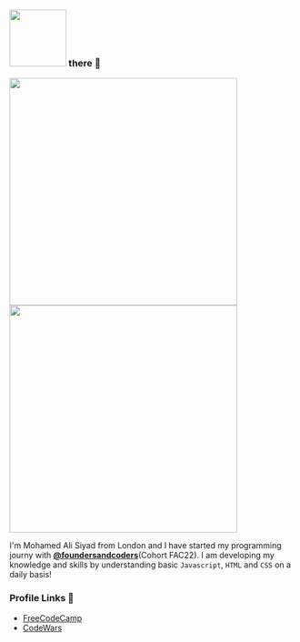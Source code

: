 ### <img src="https://media.giphy.com/media/1es0suLtBMuZcRBtvl/giphy.gif" width="100"> there 👋  
         

 
 
 
<!--  <img src="https://media.giphy.com/media/LqIlvdZAQt1DNStJGb/giphy.gif" width="400">  -->
<!-- https://giphy.com/gifs/digital-library-eresources-ecollection-jQVMnyuyzhR2Kiy9JJ/links -->
 <img src="https://media.giphy.com/media/jQVMnyuyzhR2Kiy9JJ/giphy.gif" width="400"> 
  <img src="https://media.giphy.com/media/Jo6eSADesjES8rou1f/giphy.gif" width="400"> 
 
 

 I'm Mohamed Ali Siyad from London and I have started my programming journy with [**@foundersandcoders**](https://github.com/foundersandcoders)(Cohort FAC22). I am developing my knowledge and skills by understanding basic `Javascript`, `HTML` and `CSS` on a daily basis!




### Profile Links 🔗

* [FreeCodeCamp]()
* [CodeWars](https://www.codewars.com/users/mohamedAlisiyad)








<!--
**Alisyad9/Alisyad9** is a ✨ _special_ ✨ repository because its `README.md` (this file) appears on your GitHub profile.

Here are some ideas to get you started:

- 🔭 I’m currently working on ...
- 🌱 I’m currently learning ...
- 👯 I’m looking to collaborate on ...
- 🤔 I’m looking for help with ...
- 💬 Ask me about ...
- 📫 How to reach me: ...
- 😄 Pronouns: ...
- ⚡ Fun fact: ...
-->
